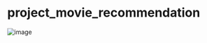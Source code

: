 # project_movie_recommendation

![image](https://github.com/Suryasadasivam/project_movie_recommendation/assets/162082177/b0e9917e-c88d-4d6a-b574-0402e7c52d24)

